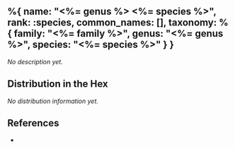 %{
    name: "<%= genus %> <%= species %>",
    rank: :species,
    common_names: [],
    taxonomy: %{
        family: "<%= family %>",
        genus: "<%= genus %>",
        species: "<%= species %>"
    }
}
---

*No description yet.*

<!-- read more -->

## Distribution in the Hex

*No distribution information yet.*

## References

*